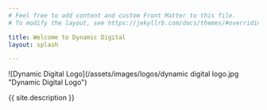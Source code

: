 ```yaml
---
# Feel free to add content and custom Front Matter to this file.
# To modify the layout, see https://jekyllrb.com/docs/themes/#overriding-theme-defaults

title: Welcome to Dynamic Digital
layout: splash

---
```


![Dynamic Digital Logo](/assets/images/logos/dynamic digital logo.jpg "Dynamic Digital Logo")

{{ site.description }}


